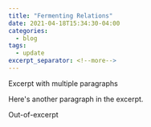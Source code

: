 ```yaml
---
title: "Fermenting Relations"
date: 2021-04-18T15:34:30-04:00
categories:
  - blog
tags:
  - update
excerpt_separator: <!--more-->
---
```



Excerpt with multiple paragraphs

Here's another paragraph in the excerpt.
<!--more-->
Out-of-excerpt
